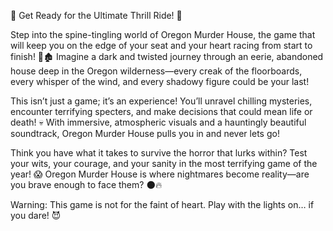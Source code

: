 🎉 Get Ready for the Ultimate Thrill Ride! 🎉

Step into the spine-tingling world of Oregon Murder House, the game that will keep you on the edge of your seat and your heart racing from start to finish! 🌲🏚️ Imagine a dark and twisted journey through an eerie, abandoned house deep in the Oregon wilderness—every creak of the floorboards, every whisper of the wind, and every shadowy figure could be your last!

This isn’t just a game; it’s an experience! You’ll unravel chilling mysteries, encounter terrifying specters, and make decisions that could mean life or death! 💀 With immersive, atmospheric visuals and a hauntingly beautiful soundtrack, Oregon Murder House pulls you in and never lets go!

Think you have what it takes to survive the horror that lurks within? Test your wits, your courage, and your sanity in the most terrifying game of the year! 😱 Oregon Murder House is where nightmares become reality—are you brave enough to face them? 🌑🔥

Warning: This game is not for the faint of heart. Play with the lights on… if you dare! 😈
